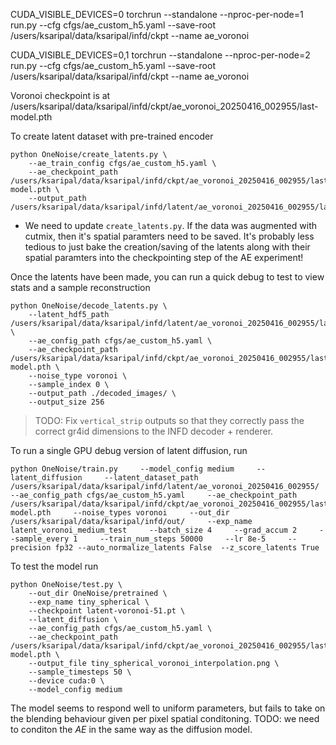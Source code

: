 CUDA_VISIBLE_DEVICES=0 torchrun --standalone --nproc-per-node=1 run.py --cfg cfgs/ae_custom_h5.yaml --save-root /users/ksaripal/data/ksaripal/infd/ckpt --name ae_voronoi

CUDA_VISIBLE_DEVICES=0,1 torchrun --standalone --nproc-per-node=2 run.py --cfg cfgs/ae_custom_h5.yaml --save-root /users/ksaripal/data/ksaripal/infd/ckpt --name ae_voronoi


Voronoi checkpoint is at /users/ksaripal/data/ksaripal/infd/ckpt/ae_voronoi_20250416_002955/last-model.pth

To create latent dataset with pre-trained encoder
```
python OneNoise/create_latents.py \
    --ae_train_config cfgs/ae_custom_h5.yaml \
    --ae_checkpoint_path /users/ksaripal/data/ksaripal/infd/ckpt/ae_voronoi_20250416_002955/last-model.pth \
    --output_path /users/ksaripal/data/ksaripal/infd/latent/ae_voronoi_20250416_002955/latent.hdf5
```



- We need to update `create_latents.py`. If the data was augmented with cutmix, then it's spatial paramters need to be saved. It's probably less tedious to just bake the creation/saving of the latents along with their spatial paramters into the checkpointing step of the AE experiment!

Once the latents have been made, you can run a quick debug to test to view stats and a sample reconstruction

```
python OneNoise/decode_latents.py \
    --latent_hdf5_path /users/ksaripal/data/ksaripal/infd/latent/ae_voronoi_20250416_002955/latent.hdf5 \
    --ae_config_path cfgs/ae_custom_h5.yaml \
    --ae_checkpoint_path /users/ksaripal/data/ksaripal/infd/ckpt/ae_voronoi_20250416_002955/last-model.pth \
    --noise_type voronoi \
    --sample_index 0 \
    --output_path ./decoded_images/ \
    --output_size 256
```

> TODO: Fix `vertical_strip` outputs so that they correctly pass the correct gr4id dimensions to the INFD decoder + renderer.

To run a single GPU debug version of latent diffusion, run 

```
python OneNoise/train.py     --model_config medium     --latent_diffusion     --latent_dataset_path /users/ksaripal/data/ksaripal/infd/latent/ae_voronoi_20250416_002955/     --ae_config_path cfgs/ae_custom_h5.yaml     --ae_checkpoint_path /users/ksaripal/data/ksaripal/infd/ckpt/ae_voronoi_20250416_002955/last-model.pth     --noise_types voronoi     --out_dir /users/ksaripal/data/ksaripal/infd/out/     --exp_name latent_voronoi_medium_test     --batch_size 4     --grad_accum 2     --sample_every 1     --train_num_steps 50000     --lr 8e-5     --precision fp32 --auto_normalize_latents False  --z_score_latents True 

```

To test the model run

```
python OneNoise/test.py \
    --out_dir OneNoise/pretrained \
    --exp_name tiny_spherical \
    --checkpoint latent-voronoi-51.pt \
    --latent_diffusion \
    --ae_config_path cfgs/ae_custom_h5.yaml \
    --ae_checkpoint_path /users/ksaripal/data/ksaripal/infd/ckpt/ae_voronoi_20250416_002955/last-model.pth \
    --output_file tiny_spherical_voronoi_interpolation.png \
    --sample_timesteps 50 \
    --device cuda:0 \
    --model_config medium
```

The model seems to respond well to uniform parameters, but fails to take on the blending behaviour given per pixel spatial conditoning.
TODO: we need to conditon the *AE* in the same way as the diffusion model.